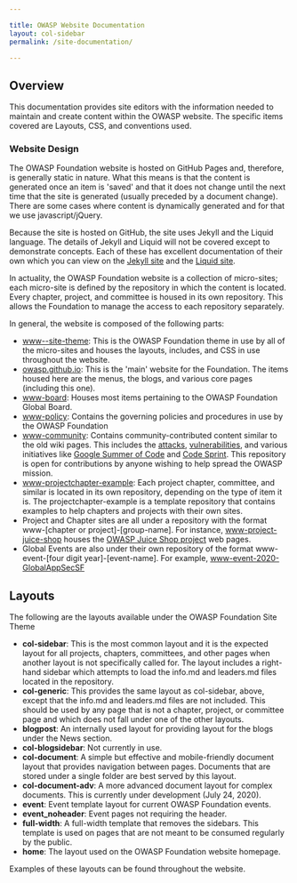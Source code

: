 ```yaml
---

title: OWASP Website Documentation
layout: col-sidebar
permalink: /site-documentation/

---
```


## Overview

This documentation provides site editors with the information needed to maintain and create content within the OWASP website. The
specific items covered are Layouts, CSS, and conventions used.  

### Website Design

The OWASP Foundation website is hosted on GitHub Pages and, therefore, is generally static in nature.  What this means is that the
content is generated once an item is 'saved' and that it does not change until the next time that the site is generated (usually
preceded by a document change).  There are some cases where content is dynamically generated and for that we use javascript/jQuery.

Because the site is hosted on GitHub, the site uses Jekyll and the Liquid language. The details of Jekyll and Liquid will not be
covered except to demonstrate concepts.  Each of these has excellent documentation of their own which you can view on the 
[Jekyll site](https://jekyllrb.com/docs/) and the [Liquid site](https://shopify.github.io/liquid/).

In actuality, the OWASP Foundation website is a collection of micro-sites; each micro-site is defined by the repository in which the 
content is located.  Every chapter, project, and committee is housed in its own repository.  This allows the Foundation to manage the 
access to each repository separately. 

In general, the website is composed of the following parts:

* [www--site-theme](https://github.com/owasp/www--site-theme): This is the OWASP Foundation theme in use by all of the micro-sites
and houses the layouts, includes, and CSS in use throughout the website.
* [owasp.github.io](https://github.com/owasp/owasp.github.io): This is the 'main' website for the Foundation.  The items housed here 
are the menus, the blogs, and various core pages (including this one).
* [www-board](https://github.com/owasp/www-board): Houses most items pertaining to the OWASP Foundation Global Board.
* [www-policy](https://github.com/owasp/www-policy): Contains the governing policies and procedures in use by the OWASP Foundation
* [www-community](https://github.com/owasp/www-community): Contains community-contributed content similar to the old wiki pages.  This 
includes the [attacks](/www-community/attacks), [vulnerabilities](/www-community/vulnerabilities), and various initiatives like 
[Google Summer of Code](/www-community/gsoc) and [Code Sprint](/www-community/code_sprint).  This repository is open for contributions by
anyone wishing to help spread the OWASP mission.
* [www-projectchapter-example](https://github.com/owasp/www-projectchapter-example): Each project chapter, committee, and similar is
located in its own repository, depending on the type of item it is.  The projectchapter-example is a template repository that contains
examples to help chapters and projects with their own sites.
* Project and Chapter sites are all under a repository with the format www-[chapter or project]-[group-name].  For instance,
[www-project-juice-shop](https://github.com/owasp/www-project-juice-shop) houses the [OWASP Juice Shop project](/www-project-juice-shop)
web pages. 
* Global Events are also under their own repository of the format www-event-[four digit year]-[event-name].  For example, 
[www-event-2020-GlobalAppSecSF](https://github.com/owasp/www-event-2020-GlobalAppSecSF)


## Layouts

The following are the layouts available under the OWASP Foundation Site Theme

* **col-sidebar**: This is the most common layout and it is the expected layout for all projects, chapters, committees, and other pages when another layout is not specifically called for.  The layout includes a right-hand sidebar which attempts to load the info.md and leaders.md files located in the repository.
* **col-generic**: This provides the same layout as col-sidebar, above, except that the info.md and leaders.md files are not included.  This should be used by any page that is not a chapter, project, or committee page and which does not fall under one of the other layouts.
* **blogpost**: An internally used layout for providing layout for the blogs under the News section.
* **col-blogsidebar**: Not currently in use.
* **col-document**: A simple but effective and mobile-friendly document layout that provides navigation between pages. Documents that are stored under a single folder are best served by this layout.
* **col-document-adv**: A more advanced document layout for complex documents.  This is currently under development (July 24, 2020).
* **event**: Event template layout for current OWASP Foundation events.
* **event_noheader**: Event pages not requiring the header.
* **full-width**: A full-width template that removes the sidebars. This template is used on pages that are not meant to be consumed regularly by the public.
* **home**: The layout used on the OWASP Foundation website homepage.

Examples of these layouts can be found throughout the website.


